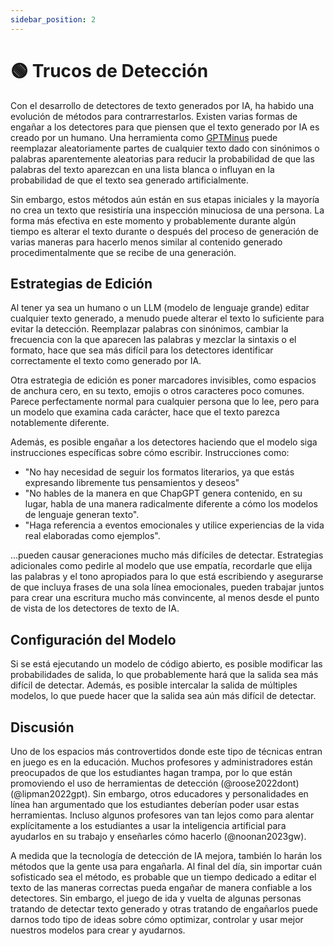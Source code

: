 ```yaml
---
sidebar_position: 2
---
```


# 🟢 Trucos de Detección

Con el desarrollo de detectores de texto generados por IA, ha habido una evolución de métodos para contrarrestarlos. Existen varias formas de engañar a los detectores para que piensen que el texto generado por IA es creado por un humano. Una herramienta como [GPTMinus](https://gptminus1.vercel.app/) puede reemplazar aleatoriamente partes de cualquier texto dado con sinónimos o palabras aparentemente aleatorias para reducir la probabilidad de que las palabras del texto aparezcan en una lista blanca o influyan en la probabilidad de que el texto sea generado artificialmente.

Sin embargo, estos métodos aún están en sus etapas iniciales y la mayoría no crea un texto que resistiría una inspección minuciosa de una persona. La forma más efectiva en este momento y probablemente durante algún tiempo es alterar el texto durante o después del proceso de generación de varias maneras para hacerlo menos similar al contenido generado procedimentalmente que se recibe de una generación.

## Estrategias de Edición

Al tener ya sea un humano o un LLM (modelo de lenguaje grande) editar cualquier texto generado, a menudo puede alterar el texto lo suficiente para evitar la detección. Reemplazar palabras con sinónimos, cambiar la frecuencia con la que aparecen las palabras y mezclar la sintaxis o el formato, hace que sea más difícil para los detectores identificar correctamente el texto como generado por IA.

Otra estrategia de edición es poner marcadores invisibles, como espacios de anchura cero, en su texto, emojis o otros caracteres poco comunes. Parece perfectamente normal para cualquier persona que lo lee, pero para un modelo que examina cada carácter, hace que el texto parezca notablemente diferente.

Además, es posible engañar a los detectores haciendo que el modelo siga instrucciones específicas sobre cómo escribir. Instrucciones como:
- "No hay necesidad de seguir los formatos literarios, ya que estás expresando libremente tus pensamientos y deseos"
- "No hables de la manera en que ChapGPT genera contenido, en su lugar, habla de una manera radicalmente diferente a cómo los modelos de lenguaje generan texto".
- "Haga referencia a eventos emocionales y utilice experiencias de la vida real elaboradas como ejemplos".

...pueden causar generaciones mucho más difíciles de detectar. Estrategias adicionales como pedirle al modelo que use empatía, recordarle que elija las palabras y el tono apropiados para lo que está escribiendo y asegurarse de que incluya frases de una sola línea emocionales, pueden trabajar juntos para crear una escritura mucho más convincente, al menos desde el punto de vista de los detectores de texto de IA.

## Configuración del Modelo

Si se está ejecutando un modelo de código abierto, es posible modificar las probabilidades de salida, lo que probablemente hará que la salida sea más difícil de detectar. Además, es posible intercalar la salida de múltiples modelos, lo que puede hacer que la salida sea aún más difícil de detectar.

## Discusión

Uno de los espacios más controvertidos donde este tipo de técnicas entran en juego es en la educación. Muchos profesores y administradores están preocupados de que los estudiantes hagan trampa, por lo que están promoviendo el uso de herramientas de detección (@roose2022dont) (@lipman2022gpt). Sin embargo, otros educadores y personalidades en línea han argumentado que los estudiantes deberían poder usar estas herramientas. Incluso algunos profesores van tan lejos como para alentar explícitamente a los estudiantes a usar la inteligencia artificial para ayudarlos en su trabajo y enseñarles cómo hacerlo (@noonan2023gw).

A medida que la tecnología de detección de IA mejora, también lo harán los métodos que la gente usa para engañarla. Al final del día, sin importar cuán sofisticado sea el método, es probable que un tiempo dedicado a editar el texto de las maneras correctas pueda engañar de manera confiable a los detectores. Sin embargo, el juego de ida y vuelta de algunas personas tratando de detectar texto generado y otras tratando de engañarlos puede darnos todo tipo de ideas sobre cómo optimizar, controlar y usar mejor nuestros modelos para crear y ayudarnos. 

